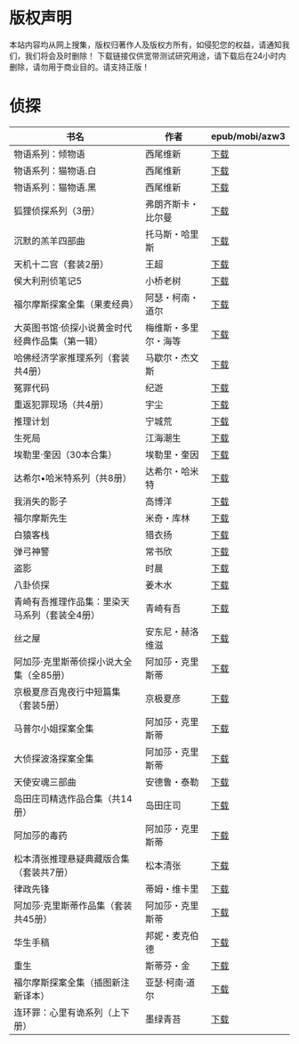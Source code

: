 # 版权声明

本站内容均从网上搜集，版权归著作人及版权方所有，如侵犯您的权益，请通知我们，我们将会及时删除！ 下载链接仅供宽带测试研究用途，请下载后在24小时内删除，请勿用于商业目的。请支持正版！

# 侦探

| 书名 | 作者 | epub/mobi/azw3 |
| --- | --- | --- |
| 物语系列：倾物语 | 西尾维新 | [下载](https://url89.ctfile.com/f/31084289-1375491532-54d69b?p=8866) |
| 物语系列：猫物语.白 | 西尾维新 | [下载](https://url89.ctfile.com/f/31084289-1375491559-e90937?p=8866) |
| 物语系列：猫物语.黑 | 西尾维新 | [下载](https://url89.ctfile.com/f/31084289-1375491565-9e0377?p=8866) |
| 狐狸侦探系列（3册） | 弗朗齐斯卡・比尔曼 | [下载](https://url89.ctfile.com/f/31084289-1375503268-1bec63?p=8866) |
| 沉默的羔羊四部曲 | 托马斯・哈里斯 | [下载](https://url89.ctfile.com/f/31084289-1375507501-9415e7?p=8866) |
| 天机十二宫（套装2册） | 王超 | [下载](https://url89.ctfile.com/f/31084289-1375513327-58c5bc?p=8866) |
| 侯大利刑侦笔记5 | 小桥老树 | [下载](https://url89.ctfile.com/f/31084289-1375513426-83f70a?p=8866) |
| 福尔摩斯探案全集（果麦经典） | 阿瑟・柯南・道尔 | [下载](https://url89.ctfile.com/f/31084289-1356998860-dbddd1?p=8866) |
| 大英图书馆·侦探小说黄金时代经典作品集（第一辑） | 梅维斯・多里尔・海等 | [下载](https://url89.ctfile.com/f/31084289-1356995047-3a5eaf?p=8866) |
| 哈佛经济学家推理系列（套装共4册） | 马歇尔・杰文斯 | [下载](https://url89.ctfile.com/f/31084289-1356991537-2fc1c4?p=8866) |
| 冤罪代码 | 纪遊 | [下载](https://url89.ctfile.com/f/31084289-1356991234-3be92d?p=8866) |
| 重返犯罪现场（共4册） | 宇尘 | [下载](https://url89.ctfile.com/f/31084289-1356990115-eecd7e?p=8866) |
| 推理计划 | 宁城荒 | [下载](https://url89.ctfile.com/f/31084289-1356985519-f13a9a?p=8866) |
| 生死局 | 江海潮生 | [下载](https://url89.ctfile.com/f/31084289-1356985048-e4e04b?p=8866) |
| 埃勒里·奎因（30本合集） | 埃勒里・奎因 | [下载](https://url89.ctfile.com/f/31084289-1357051606-c33e83?p=8866) |
| 达希尔•哈米特系列（共8册） | 达希尔・哈米特 | [下载](https://url89.ctfile.com/f/31084289-1357050382-1b6108?p=8866) |
| 我消失的影子 | 高博洋 | [下载](https://url89.ctfile.com/f/31084289-1357048903-6588d8?p=8866) |
| 福尔摩斯先生 | 米奇・库林 | [下载](https://url89.ctfile.com/f/31084289-1357047973-333dca?p=8866) |
| 白猿客栈 | 猎衣扬 | [下载](https://url89.ctfile.com/f/31084289-1357047937-74e8c8?p=8866) |
| 弹弓神警 | 常书欣 | [下载](https://url89.ctfile.com/f/31084289-1357046815-9f9c8d?p=8866) |
| 盗影 | 时晨 | [下载](https://url89.ctfile.com/f/31084289-1357046365-a83ffb?p=8866) |
| 八卦侦探 | 姜木水 | [下载](https://url89.ctfile.com/f/31084289-1357046179-deec2b?p=8866) |
| 青崎有吾推理作品集：里染天马系列（套装全4册） | 青崎有吾 | [下载](https://url89.ctfile.com/f/31084289-1357040971-7442fe?p=8866) |
| 丝之屋 | 安东尼・赫洛维滋 | [下载](https://url89.ctfile.com/f/31084289-1357040410-cac2ae?p=8866) |
| 阿加莎·克里斯蒂侦探小说大全集（全85册） | 阿加莎・克里斯蒂 | [下载](https://url89.ctfile.com/f/31084289-1357036642-5cddab?p=8866) |
| 京极夏彦百鬼夜行中短篇集（套装5册） | 京极夏彦 | [下载](https://url89.ctfile.com/f/31084289-1357033678-0e267f?p=8866) |
| 马普尔小姐探案全集 | 阿加莎・克里斯蒂 | [下载](https://url89.ctfile.com/f/31084289-1357029085-8c4c31?p=8866) |
| 大侦探波洛探案全集 | 阿加莎・克里斯蒂 | [下载](https://url89.ctfile.com/f/31084289-1357026937-aadc2c?p=8866) |
| 天使安魂三部曲 | 安德鲁・泰勒 | [下载](https://url89.ctfile.com/f/31084289-1357022779-c4d931?p=8866) |
| 岛田庄司精选作品合集（共14册） | 岛田庄司 | [下载](https://url89.ctfile.com/f/31084289-1357022599-4320ac?p=8866) |
| 阿加莎的毒药 | 阿加莎・克里斯蒂 | [下载](https://url89.ctfile.com/f/31084289-1357020940-286d4a?p=8866) |
| 松本清张推理悬疑典藏版合集（套装共7册） | 松本清张 | [下载](https://url89.ctfile.com/f/31084289-1357018183-4e0feb?p=8866) |
| 律政先锋 | 蒂姆・维卡里 | [下载](https://url89.ctfile.com/f/31084289-1357017505-4cd655?p=8866) |
| 阿加莎·克里斯蒂作品集（套装共45册） | 阿加莎・克里斯蒂 | [下载](https://url89.ctfile.com/f/31084289-1357015663-b5afa0?p=8866) |
| 华生手稿 | 邦妮・麦克伯德 | [下载](https://url89.ctfile.com/f/31084289-1357014928-2d50ce?p=8866) |
| 重生 | 斯蒂芬・金 | [下载](https://url89.ctfile.com/f/31084289-1357008217-788327?p=8866) |
| 福尔摩斯探案全集（插图新注新译本） | 亚瑟·柯南·道尔 | [下载](https://url89.ctfile.com/f/31084289-1357005475-a71bd9?p=8866) |
| 连环罪：心里有诡系列（上下册） | 墨绿青苔 | [下载](https://url89.ctfile.com/f/31084289-1357005148-571b05?p=8866) |
